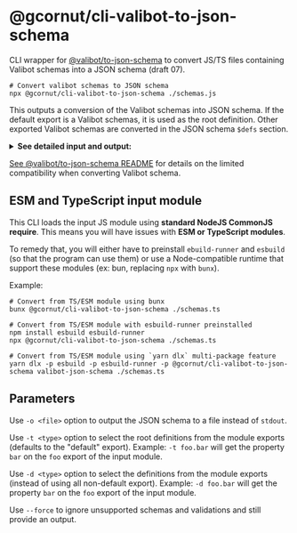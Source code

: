 # @gcornut/cli-valibot-to-json-schema

CLI wrapper for [@valibot/to-json-schema](https://github.com/fabian-hiller/valibot/tree/main/packages/to-json-schema) to convert JS/TS files containing Valibot schemas into a JSON schema (draft 07).

```shell
# Convert valibot schemas to JSON schema
npx @gcornut/cli-valibot-to-json-schema ./schemas.js
```

This outputs a conversion of the Valibot schemas into JSON schema. If the default export is a Valibot schemas, it is
used as
the root definition. Other exported Valibot schemas are converted in the JSON schema <code>$defs</code> section.

<details><summary><b>See detailed input and output:</b></summary>

_Input file `./schemas.js`_:

```js
import * as v from "valibot";

export const AString = v.string();
const AnObject = v.object({ aString: AString });
export default AnObject;
```

_Output conversion_:

```json
{
    "$schema": "http://json-schema.org/draft-07/schema#",
    "$defs": {
        "AString": {
            "type": "string"
        }
    },
    "properties": {
        "aString": {
            "$ref": "#/$defs/AString"
        }
    },
    "required": ["aString"],
    "type": "object"
}
```

`AnObject` is the default export in the source module, so it is converted as the root definition. `AString` is exported
separately, so it is exported to the `definitions` section.

</details>

[See @valibot/to-json-schema README](https://github.com/fabian-hiller/valibot/blob/main/packages/to-json-schema/README.md) for details on the limited compatibility when converting Valibot schema.

## ESM and TypeScript input module

This CLI loads the input JS module using **standard NodeJS CommonJS require**. This means you will
have issues with **ESM or TypeScript modules**.

To remedy that, you will either have to preinstall `ebuild-runner` and `esbuild` (so that the program can use them) or
use a Node-compatible runtime that support these modules (ex: bun, replacing `npx` with `bunx`).

Example:

```shell
# Convert from TS/ESM module using bunx
bunx @gcornut/cli-valibot-to-json-schema ./schemas.ts

# Convert from TS/ESM module with esbuild-runner preinstalled
npm install esbuild esbuild-runner
npx @gcornut/cli-valibot-to-json-schema ./schemas.ts

# Convert from TS/ESM module using `yarn dlx` multi-package feature
yarn dlx -p esbuild -p esbuild-runner -p @gcornut/cli-valibot-to-json-schema valibot-json-schema ./schemas.ts
```

## Parameters

Use `-o <file>` option to output the JSON schema to a file instead of `stdout`.

Use `-t <type>` option to select the root definitions from the module exports (defaults to the "default" export).
Example: `-t foo.bar` will get the property `bar` on the `foo` export of the input module.

Use `-d <type>` option to select the definitions from the module exports (instead of using all non-default export).
Example: `-d foo.bar` will get the property `bar` on the `foo` export of the input module.

Use `--force` to ignore unsupported schemas and validations and still provide an output.
